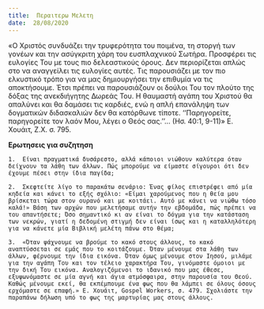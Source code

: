 ```yaml
---
title:  Περαιτερω Μελετη
date:  28/08/2020
---
```


«Ο Χριστός συνδυάζει την τρυφερότητα του ποιμένα, τη στοργή των γονέων και την ασύγκριτη χάρη του ευσπλαχνικού Σωτήρα. Προσφέρει τις ευλογίες Του με τους πιο δελεαστικούς όρους. Δεν περιορίζεται απλώς στο να αναγγείλει τις ευλογίες αυτές. Τις παρουσιάζει με τον πιο ελκυστικό τρόπο για να μας δημιουργήσει την επιθυμία να τις αποκτήσουμε. Έτσι πρέπει να παρουσιάζουν οι δούλοι Του τον πλούτο της δόξας της ανεκδιήγητης Δωρεάς Του. Η θαυμαστή αγάπη του Χριστού θα απαλύνει και θα δαμάσει τις καρδιές, ενώ η απλή επανάληψη των δογματικών διδασκαλιών δεν θα κατόρθωνε τίποτε. ‘‘Παρηγορείτε, παρηγορείτε τον λαόν Μου, λέγει ο Θεός σας.’’… (Ησ. 40:1, 9-11)» Ε. Χουάιτ, Ζ.Χ. σ. 795.

**Ερωτησεις για συζητηση**

`1.	 Είναι πραγματικά δυσάρεστο, αλλά κάποιοι νιώθουν καλύτερα όταν δείχνουν τα λάθη των άλλων. Πώς μπορούμε να είμαστε σίγουροι ότι δεν έχουμε πέσει στην ίδια παγίδα;`

`2.	 Σκεφτείτε λίγο το παρακάτω σενάριο: Ένας φίλος επιστρέφει από μία κηδεία και κάνει το εξής σχόλιο: «Είμαι χαρούμενος που η θεία μου βρίσκεται τώρα στον ουρανό και με κοιτάει. Αυτό με κάνει να νιώθω τόσο καλά!» Βάση των αρχών που μελετήσαμε αυτήν την εβδομάδα, πώς πρέπει να του απαντήσετε; Όσο σημαντικό κι αν είναι το δόγμα για την κατάσταση των νεκρών, γιατί η δεδομένη στιγμή δεν είναι ίσως και η καταλληλότερη για να κάνετε μία Βιβλική μελέτη πάνω στο θέμα;`

`3.	 «Όταν ψάχνουμε να βρούμε το κακό στους άλλους, το κακό αναπτύσσεται σε εμάς που το κοιτάζουμε. Όταν μένουμε στα λάθη των άλλων, φέρνουμε την ίδια εικόνα. Όταν όμως μένουμε στον Ιησού, μιλάμε για την αγάπη Του και τον τέλειο χαρακτήρα Του, γινόμαστε όμοιοι με την δική Του εικόνα. Αναλογιζόμενοι το ιδανικό που μας έθεσε, εξυψωνόμαστε σε μία αγνή και άγια ατμόσφαιρα, στην παρουσία του Θεού. Καθώς μένουμε εκεί, θα εκπέμπουμε ένα φως που θα λάμπει σε όλους όσους ερχόμαστε σε επαφή.» Ε. Χουάιτ, Gospel Workers, σ. 479. Σχολιάστε την παραπάνω δήλωση υπό το φως της μαρτυρίας μας στους άλλους.`